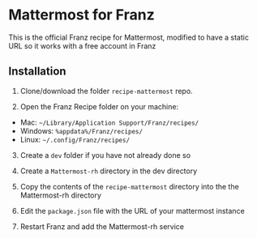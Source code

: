 # Mattermost for Franz
This is the official Franz recipe for Mattermost, modified to have a static URL so it works with a free account in Franz

## Installation

1. Clone/download the folder `recipe-mattermost` repo.

2. Open the Franz Recipe folder on your machine:
  * Mac: `~/Library/Application Support/Franz/recipes/`
  * Windows: `%appdata%/Franz/recipes/`
  * Linux: `~/.config/Franz/recipes/`

3. Create a `dev` folder if you have not already done so

4. Create a `Mattermost-rh` directory in the dev directory

5. Copy the contents of the `recipe-mattermost` directory into the the Mattermost-rh directory

6. Edit the `package.json` file with the URL of your mattermost instance

7. Restart Franz and add the Mattermost-rh service
